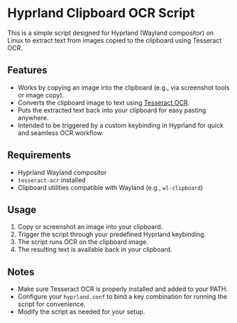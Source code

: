 # Hyprland Clipboard OCR Script

This is a simple script designed for Hyprland (Wayland compositor) on Linux to extract text from images copied to the clipboard using Tesseract OCR.

## Features

- Works by copying an image into the clipboard (e.g., via screenshot tools or image copy).
- Converts the clipboard image to text using [Tesseract OCR](https://github.com/tesseract-ocr/tesseract).
- Puts the extracted text back into your clipboard for easy pasting anywhere.
- Intended to be triggered by a custom keybinding in Hyprland for quick and seamless OCR workflow.

## Requirements

- Hyprland Wayland compositor
- `tesseract-ocr` installed
- Clipboard utilities compatible with Wayland (e.g., `wl-clipboard`)

## Usage

1. Copy or screenshot an image into your clipboard.
2. Trigger the script through your predefined Hyprland keybinding.
3. The script runs OCR on the clipboard image.
4. The resulting text is available back in your clipboard.

## Notes

- Make sure Tesseract OCR is properly installed and added to your PATH.
- Configure your `hyprland.conf` to bind a key combination for running the script for convenience.
- Modify the script as needed for your setup.